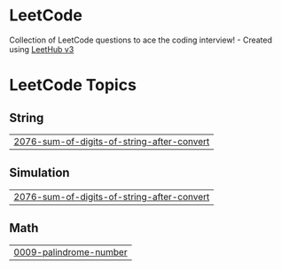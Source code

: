 # LeetCode
Collection of LeetCode questions to ace the coding interview! - Created using [LeetHub v3](https://github.com/raphaelheinz/LeetHub-3.0)

<!---LeetCode Topics Start-->
# LeetCode Topics
## String
|  |
| ------- |
| [2076-sum-of-digits-of-string-after-convert](https://github.com/ensup/LeetCode/tree/master/2076-sum-of-digits-of-string-after-convert) |
## Simulation
|  |
| ------- |
| [2076-sum-of-digits-of-string-after-convert](https://github.com/ensup/LeetCode/tree/master/2076-sum-of-digits-of-string-after-convert) |
## Math
|  |
| ------- |
| [0009-palindrome-number](https://github.com/ensup/LeetCode/tree/master/0009-palindrome-number) |
<!---LeetCode Topics End-->